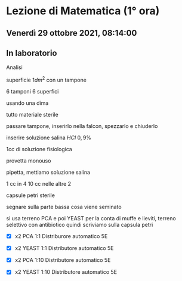 #  Lezione di Matematica (1° ora)
## Venerdì 29 ottobre 2021, 08:14:00
## In laboratorio

Analisi 


superficie $1dm^2$ con un tampone

6 tamponi 6 superfici

usando una dima

tutto materiale sterile

passare tampone, inserirlo nella falcon, spezzarlo e chiuderlo


inserire soluzione salina $HCl$ $0,9\%$

$1cc$ di soluzione fisiologica

provetta monouso


pipetta, mettiamo soluzione salina

1 cc in 4
10 cc nelle altre 2

capsule petri sterile

segnare sulla parte bassa cosa viene seminato

si usa terreno PCA
e poi YEAST per la conta di muffe e lieviti, terreno selettivo con antibiotico
quindi scriviamo  sulla capsula petri


- [x] x2 PCA 1:1 Distriburore automatico 5E
- [x] x2 YEAST 1:1 Distributore automatico 5E
- [x] x2 PCA 1:10 Distributore automatico 5E
- [x] x2 YEAST 1:10 Distributore automatico 5E



<!--stackedit_data:
eyJoaXN0b3J5IjpbLTE5NTUxNDExNDMsMzEzMTY3NDgzLC0yNj
I4NjQwMTUsLTk4MjEwMzE1NSwtMTc3MTA3MjI3MywyMTQ0Nzgx
MjUxXX0=
-->